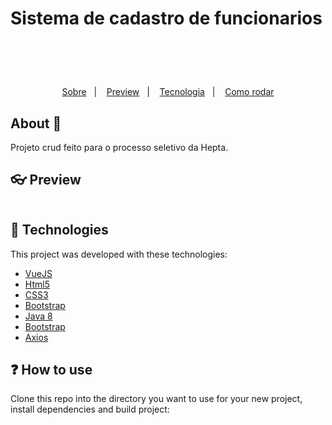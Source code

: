 # Sistema de cadastro de funcionarios

<h1 align="center">

  <br>
</h1>

<p align="center">
  <a href="#thinking-about">Sobre</a>&nbsp;&nbsp;&nbsp;|&nbsp;&nbsp;&nbsp;
  <a href="#user-content--preview">Preview</a>&nbsp;&nbsp;&nbsp;|&nbsp;&nbsp;&nbsp;
  <a href="#rocket-technologies">Tecnologia</a>&nbsp;&nbsp;&nbsp;|&nbsp;&nbsp;&nbsp;
  <a href="#information-source-how-to-use">Como rodar</a>
</p>

## About :thinking:

<div>
Projeto crud feito para o processo seletivo da Hepta.
</div>


## :eyeglasses: Preview
![]()

## :hammer:	Technologies
This project was developed with these technologies:
- [VueJS](https://vuejs.org/)
- [Html5](https://www.w3schools.com/html/default.asp)
- [CSS3](https://www.w3schools.com/css/default.asp)
- [Bootstrap](https://getbootstrap.com/)
- [Java 8](https://www.java.com)
- [Bootstrap](https://getbootstrap.com/)
- [Axios](https://github.com/axios/axios)

## :question: How to use
Clone this repo into the directory you want to use for your new project, install dependencies and build project:
